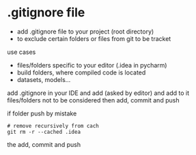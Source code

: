 # .gitignore file

- add .gitignore file to your project (root directory)
- to exclude certain folders or files from git to be tracket

use cases 
- files/folders specific to your editor (.idea in pycharm)
- build folders, where compiled code is located
- datasets, models...

add .gitignore in your IDE and add (asked by editor) and add to it files/folders not to be considered 
then add, commit and push 

if folder push by mistake 

```
# remove recursively from cach
git rm -r --cached .idea
``` 

the add, commit and push 


